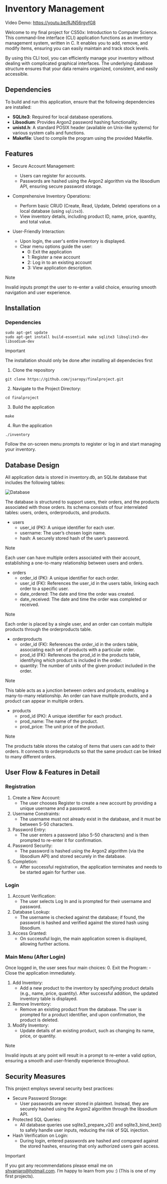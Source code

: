 # Inventory Management

Video Demo: https://youtu.be/RJN56rgvfG8

Welcome to my final project for CS50x: Introduction to Computer Science. This command-line interface (CLI) application functions as an inventory management system, written in C. It enables you to add, remove, and modify items, ensuring you can easily maintain and track stock levels.

By using this CLI tool, you can efficiently manage your inventory without dealing with complicated graphical interfaces. The underlying database structure ensures that your data remains organized, consistent, and easily accessible.

## Dependencies
To build and run this application, ensure that the following dependencies are installed:
- **SQLite3**: Required for local database operations.
- **Libsodium**: Provides Argon2 password hashing functionality.
- **unistd.h**: A standard POSIX header (available on Unix-like systems) for various system calls and functions.
- **Makefile**: Used to compile the program using the provided Makefile.

## Features
- Secure Account Management:
    - Users can register for accounts.
    - Passwords are hashed using the Argon2 algorithm via the libsodium API, ensuring secure password storage.

- Comprehensive Inventory Operations:
    - Perform basic CRUD (Create, Read, Update, Delete) operations on a local database (using `sqlite3`).
    - View inventory details, including product ID, name, price, quantity, and total value.

- User-Friendly Interaction:
    - Upon login, the user's entire inventory is displayed.
    - Clear menu options guide the user:
        - 0: Exit the application
        - 1: Register a new account
        - 2: Log in to an existing account
        - 3: View application description.

>[!NOTE] 
> Invalid inputs prompt the user to re-enter a valid choice, ensuring smooth navigation and user experience.

## Installation
### Dependencies
```
sudo apt-get update
sudo apt-get install build-essential make sqlite3 libsqlite3-dev libsodium-dev
```
> [!IMPORTANT]
> The installation should only be done after installing all dependecies first

1. Clone the repository
```
git clone https://github.com/jsaropy/finalproject.git
```

2. Navigate to the Project Directory:
```
cd finalproject
```

3. Build the application
```
make
```

4. Run the application
```
./inventory
```

Follow the on-screen menu prompts to register or log in and start managing your inventory.

## Database Design
All application data is stored in inventory.db, an SQLite database that includes the following tables:

![Database](assets/DB-finalproject.png)

The database is structured to support users, their orders, and the products associated with those orders. Its schema consists of four interrelated tables: users, orders, orderproducts, and products.

- users
    - user_id (PK): A unique identifier for each user.
    - username: The user’s chosen login name.
    - hash: A securely stored hash of the user’s password.

> [!NOTE]
> Each user can have multiple orders associated with their account, establishing a one-to-many relationship between users and orders.

- orders
    - order_id (PK): A unique identifier for each order.
    - user_id (FK): References the user_id in the users table, linking each order to a specific user.
    - date_ordered: The date and time the order was created.
    - date_received: The date and time the order was completed or received.

> [!NOTE]
> Each order is placed by a single user, and an order can contain multiple products through the orderproducts table.

- orderproducts
    - order_id (FK): References the order_id in the orders table, associating each set of products with a particular order.
    - prod_id (FK): References the prod_id in the products table, identifying which product is included in the order.
    - quantity: The number of units of the given product included in the order.

> [!NOTE]
> This table acts as a junction between orders and products, enabling a many-to-many relationship. An order can have multiple products, and a product can appear in multiple orders.

- products
    - prod_id (PK): A unique identifier for each product.
    - prod_name: The name of the product.
    - prod_price: The unit price of the product.

> [!NOTE]
> The products table stores the catalog of items that users can add to their orders. It connects to orderproducts so that the same product can be linked to many different orders.

## User Flow & Features in Detail
### Registration
1. Create a New Account:
    - The user chooses Register to create a new account by providing a unique username and a password.
2. Username Constraints:
    - The username must not already exist in the database, and it must be between 5-50 characters.
3. Password Entry:
    - The user enters a password (also 5-50 characters) and is then prompted to re-enter it for confirmation.
4. Password Security:
    - The password is hashed using the Argon2 algorithm (via the libsodium API) and stored securely in the database.
5. Completion:
    - After successful registration, the application terminates and needs to be started again for further use.

### Login
1. Account Verification:
    - The user selects Log In and is prompted for their username and password.
2. Database Lookup:
    - The username is checked against the database; if found, the password is hashed and verified against the stored hash using libsodium.
3. Access Granted:
    - On successful login, the main application screen is displayed, allowing further actions.

### Main Menu (After Login)
Once logged in, the user sees four main choices:
0. Exit the Program:
    - Close the application immediately.
1. Add Inventory:
    - Add a new product to the inventory by specifying product details (e.g., name, price, quantity). After successful addition, the updated inventory table is displayed.
2. Remove Inventory:
    - Remove an existing product from the database. The user is prompted for a product identifier, and upon confirmation, the product is deleted.
3. Modify Inventory:
    - Update details of an existing product, such as changing its name, price, or quantity.

> [!NOTE]
> Invalid inputs at any point will result in a prompt to re-enter a valid option, ensuring a smooth and user-friendly experience throughout.

## Security Measures
This project employs several security best practices:
- Secure Password Storage:
    - User passwords are never stored in plaintext. Instead, they are securely hashed using the Argon2 algorithm through the libsodium API.
- Protected SQL Queries:
    - All database queries use sqlite3_prepare_v2() and sqlite3_bind_text() to safely handle user inputs, reducing the risk of SQL injection.
- Hash Verification on Login:
    - During login, entered passwords are hashed and compared against the stored hashes, ensuring that only authorized users gain access.

> [!IMPORTANT]
> If you got any recommendations please email me on shvanjaro@hotmail.com. I’m happy to learn from you :) (This is one of my first projects).
